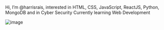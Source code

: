 Hi, I’m @harrisrais, 
interested in HTML, CSS, JavaScript, ReactJS, Python, MongoDB and in Cyber Security
Currently learning Web Development

![image](https://github.com/harrisrais/harrisrais/assets/164673586/2531e878-857b-497b-918e-8857e3d8995b)

